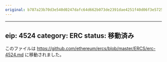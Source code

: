 ```yaml
---
original: b787a23b70d3e540d0247dafc64d662b073de2391dae4251f40d06f3e5725027
---
```


---
eip: 4524
category: ERC
status: 移動済み
---

このファイルは https://github.com/ethereum/ercs/blob/master/ERCS/erc-4524.md に移動されました。